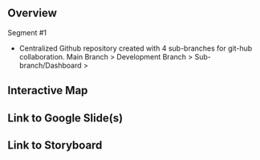 ## Overview
Segment #1
- Centralized Github repository created with 4 sub-branches for git-hub collaboration.
   Main Branch > Development Branch 
                    > Sub-branch/Dashboard
                    > 

## Interactive Map 

## Link to Google Slide(s)

## Link to Storyboard

